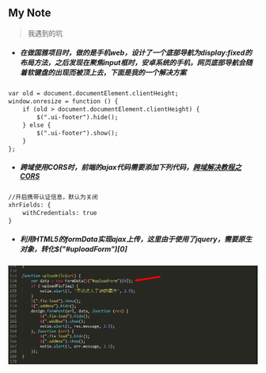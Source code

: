 My Note
--------
> 我遇到的坑

- ##### 在做国雅项目时，做的是手机web，设计了一个底部导航为display:fixed的布局方法，之后发现在聚焦input框时，安卓系统的手机，网页底部导航会随着软键盘的出现而被顶上去，下面是我的一个解决方案

```
var old = document.documentElement.clientHeight;
window.onresize = function () {
    if (old > document.documentElement.clientHeight) {
        $(".ui-footer").hide();
    } else {
        $(".ui-footer").show();
    }
};
```
- ##### 跨域使用CORS时，前端的ajax代码需要添加下列代码，[跨域解决教程之CORS](https://blog.yangxitian.cn/2016/05/04/JS-API%E8%B7%A8%E5%9F%9F%E8%A7%A3%E5%86%B3%E4%B9%8BCORS/)

```
//开启携带认证信息，默认为关闭
xhrFields: {
  	withCredentials: true
}
```

- ##### 利用HTML5的formData实现ajax上传，这里由于使用了jquery，需要原生对象，转化$("#uploadForm")[0]

![formData](img/formdata_code.png)
